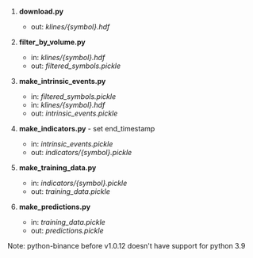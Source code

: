 
1. **download.py**
   - out: *klines/{symbol}.hdf*
   
1. **filter_by_volume.py**
   - in: *klines/{symbol}.hdf*
   - out: *filtered_symbols.pickle*

1. **make_intrinsic_events.py**
   - in: *filtered_symbols.pickle*
   - in: *klines/{symbol}.hdf*
   - out: *intrinsic_events.pickle*
   
1. **make_indicators.py** - set end_timestamp
   - in: *intrinsic_events.pickle*
   - out: *indicators/{symbol}.pickle*
   
1. **make_training_data.py**
   - in: *indicators/{symbol}.pickle*
   - out: *training_data.pickle*

1. **make_predictions.py**
   - in: *training_data.pickle*
   - out: *predictions.pickle*
   
Note:
python-binance before v1.0.12 doesn't have support for python 3.9
